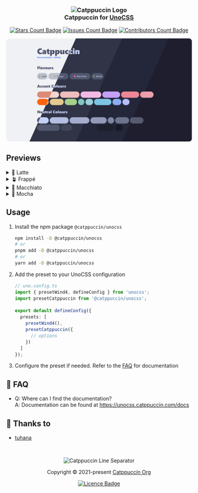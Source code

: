 <!-- markdownlint-disable no-inline-html first-line-h1 -->

<h3 align="center">
  <img src="https://raw.githubusercontent.com/catppuccin/catppuccin/main/assets/logos/exports/1544x1544_circle.png" width="100" alt="Catppuccin Logo" />
  <br />
  Catppuccin for <a href="https://github.com/unocss/unocss">UnoCSS</a>
</h3>

<p align="center">
  <a href="https://github.com/catppuccin/unocss/stargazers">
    <img src="https://img.shields.io/github/stars/catppuccin/unocss?colorA=363a4f&colorB=b7bdf8&style=for-the-badge" alt="Stars Count Badge" /></a>
  <a href="https://github.com/catppuccin/unocss/issues">
    <img src="https://img.shields.io/github/issues/catppuccin/unocss?colorA=363a4f&colorB=f5a97f&style=for-the-badge" alt="Issues Count Badge" /></a>
  <a href="https://github.com/catppuccin/unocss/contributors">
    <img src="https://img.shields.io/github/contributors/catppuccin/unocss?colorA=363a4f&colorB=a6da95&style=for-the-badge" alt="Contributors Count Badge" /></a>
</p>

<p align="center">
  <img src="https://github.com/catppuccin/unocss/blob/main/assets/previews/preview.webp?raw=true" alt="Preview" />
</p>

## Previews

<details>
  <summary>🌻 Latte</summary>
  <img src="https://raw.githubusercontent.com/catppuccin/unocss/refs/heads/main/assets/previews/latte.webp" alt="Latte Preview" />
</details>
<details>
  <summary>🪴 Frappé</summary>
  <img src="https://raw.githubusercontent.com/catppuccin/unocss/refs/heads/main/assets/previews/frappe.webp" alt="Frappé Preview" />
</details>
<details>
  <summary>🌺 Macchiato</summary>
  <img src="https://raw.githubusercontent.com/catppuccin/unocss/refs/heads/main/assets/previews/macchiato.webp" alt="Macchiato Preview" />
</details>
<details>
  <summary>🌿 Mocha</summary>
  <img src="https://raw.githubusercontent.com/catppuccin/unocss/refs/heads/main/assets/previews/mocha.webp" alt="Mocha Preview" />
</details>

## Usage

1. Install the npm package `@catppuccin/unocss`

   ```sh
   npm install -D @catppuccin/unocss
   # or
   pnpm add -D @catppuccin/unocss
   # or
   yarn add -D @catppuccin/unocss
   ```

2. Add the preset to your UnoCSS configuration

   ```ts
   // uno.config.ts
   import { presetWind4, defineConfig } from 'unocss';
   import presetCatppuccin from '@catppuccin/unocss';
  
   export default defineConfig({
     presets: [
       presetWind4(),
       presetCatppuccin({
         // options
       })
     ]
   });
   ```

3. Configure the preset if needed. Refer to the [FAQ](#-faq) for documentation

## 🙋 FAQ

- Q: Where can I find the documentation?\
  A: Documentation can be found at <https://unocss.catppuccin.com/docs>

## 💝 Thanks to

- [tuhana](https://github.com/catuhana)

&nbsp;

<p align="center">
  <img src="https://raw.githubusercontent.com/catppuccin/catppuccin/main/assets/footers/gray0_ctp_on_line.svg?sanitize=true" alt="Catppuccin Line Separator" />
</p>

<p align="center">
  Copyright &copy; 2021-present <a href="https://github.com/catppuccin" target="_blank">Catppuccin Org</a>
</p>

<p align="center">
  <a href="./LICENCE">
    <img src="https://img.shields.io/static/v1.svg?style=for-the-badge&label=License&message=MIT&logoColor=d9e0ee&colorA=363a4f&colorB=b7bdf8" alt="Licence Badge" />
  </a>
</p>
